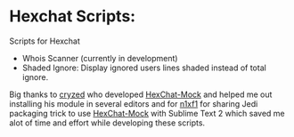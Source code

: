 Hexchat Scripts:
================

Scripts for Hexchat
- Whois Scanner (currently in development)
- Shaded Ignore: Display ignored users lines shaded instead of total ignore.


Big thanks to [cryzed](https://github.com/cryzed) who developed [HexChat-Mock](https://github.com/cryzed/HexChat-Mock) and helped me out installing his module in several editors and for [n1xf1](https://github.com/n1xf1) for sharing Jedi packaging trick to use [HexChat-Mock](https://github.com/cryzed/HexChat-Mock) with Sublime Text 2 which saved me alot of time and effort while developing these scripts.
